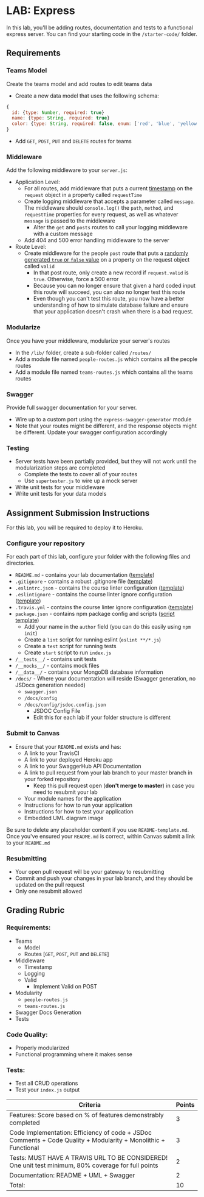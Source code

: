 # LAB: Express

In this lab, you'll be adding routes, documentation and tests to a functional express server. You can find your starting code in the `/starter-code/` folder.

## Requirements

### Teams Model

Create the teams model and add routes to edit teams data

- Create a new data model that uses the following schema:

```javascript
{
  id: {type: Number, required: true}
  name: {type: String, required: true}
  color: {type: String, required: false, enum: ['red', 'blue', 'yellow']}
}
```

- Add `GET`, `POST`, `PUT` and `DELETE` routes for teams

### Middleware

Add the following middleware to your `server.js`:

- Application Level:
  - For all routes, add middleware that puts a current [timestamp](https://developer.mozilla.org/en-US/docs/Web/JavaScript/Reference/Global_Objects/Date/now) on the `request` object in a property called `requestTime`
  - Create logging middleware that accepts a parameter called `message`. The middleware should `console.log()` the `path`, `method`, and `requestTime` properties for every request, as well as whatever `message` is passed to the middleware
    - Alter the `get` and `posts` routes to call your logging middleware with a custom message
  - Add 404 and 500 error handling middleware to the server
- Route Level:
  - Create middleware for the people `post` route that puts a [randomly generated `true` or `false` value](https://stackoverflow.com/questions/36756331/js-generate-random-boolean) on a property on the request object called `valid`
    - In that post route, only create a new record if `request.valid` is `true`. Otherwise, force a 500 error
    - Because you can no longer ensure that given a hard coded input this route will succeed, you can also no longer test this route
    - Even though you can't test this route, you now have a better understanding of how to simulate database failure and ensure that your application doesn't crash when there is a bad request.

### Modularize

Once you have your middleware, modularize your server's routes

- In the `/lib/` folder, create a sub-folder called `/routes/`
- Add a module file named `people-routes.js` which contains all the people routes
- Add a module file named `teams-routes.js` which contains all the teams routes

### Swagger

Provide full swagger documentation for your server.

- Wire up to a custom port using the `express-swagger-generator` module
- Note that your routes might be different, and the response objects might be different. Update your swagger configuration accordingly

### Testing

- Server tests have been partially provided, but they will not work until the modularization steps are completed
  - Complete the tests to cover all of your routes
  - Use `supertester.js` to wire up a mock server
- Write unit tests for your middleware
- Write unit tests for your data models

## Assignment Submission Instructions

For this lab, you will be required to deploy it to Heroku.

### Configure your repository

For each part of this lab, configure your folder with the following files and directories.

- `README.md` - contains your lab documentation ([template](https://github.com/codefellows/seattle-javascript-401n14/blob/master/reference/submission-instructions/labs/README-template.md))
- `.gitignore` - contains a robust .gitignore file ([template](https://github.com/codefellows/seattle-javascript-401n14/blob/master/configs/.gitignore))
- `.eslintrc.json` - contains the course linter configuration ([template](https://github.com/codefellows/seattle-javascript-401n14/blob/master/configs/.eslintrc.json))
- `.eslintignore` - contains the course linter ignore configuration ([template](https://github.com/codefellows/seattle-javascript-401n14/blob/master/configs/.eslintignore))
- `.travis.yml` - contains the course linter ignore configuration ([template](https://github.com/codefellows/seattle-javascript-401n14/blob/master/configs/.travis.yml))
- `package.json` - contains npm package config and scripts ([script template](https://github.com/codefellows/seattle-javascript-401n14/blob/master/configs/package.json.notes))
  - Add your name in the `author` field (you can do this easily using `npm init`)
  - Create a `lint` script for running eslint (`eslint **/*.js`)
  - Create a `test` script for running tests
  - Create `start` script to run `index.js`
- `/__tests__/` - contains unit tests
- `/__mocks__/` - contains mock files
- `/__data__/` - contains your MongoDB database information
- `/docs/` - Where your documentation will reside (Swagger generation, no JSDocs generation needed)
  - `swagger.json`
  - `/docs/config`
  - `/docs/config/jsdoc.config.json`
    - JSDOC Config File
    - Edit this for each lab if your folder structure is different

### Submit to Canvas

- Ensure that your `README.md` exists and has:
  - A link to your TravisCI
  - A link to your deployed Heroku app
  - A link to your SwaggerHub API Documentation
  - A link to pull request from your lab branch to your master branch in your forked repository
    - Keep this pull request open (**don't merge to master**) in case you need to resubmit your lab
  - Your module names for the application
  - Instructions for how to run your application
  - Instructions for how to test your application
  - Embedded UML diagram image

Be sure to delete any placeholder content if you use `README-template.md`. Once you've ensured your `README.md` is correct, within Canvas submit a link to your `README.md`

### Resubmitting

- Your open pull request will be your gateway to resubmitting
- Commit and push your changes in your lab branch, and they should be updated on the pull request
- Only one resubmit allowed

## Grading Rubric

### Requirements:

- Teams
  - Model
  - Routes [`GET`, `POST`, `PUT` and `DELETE`]
- Middleware
  - Timestamp
  - Logging
  - Valid
    - Implement Valid on POST
- Modularity
  - `people-routes.js`
  - `teams-routes.js`
- Swagger Docs Generation
- Tests

### Code Quality:

- Properly modularized
- Functional programming where it makes sense

### Tests:

- Test all CRUD operations
- Test your `index.js` output

| Criteria                                                                                                       | Points |
| -------------------------------------------------------------------------------------------------------------- | ------ |
| Features: Score based on % of features demonstrably completed                                                  | 3      |
| Code Implementation: Efficiency of code + JSDoc Comments + Code Quality + Modularity + Monolithic + Functional | 3      |
| Tests: MUST HAVE A TRAVIS URL TO BE CONSIDERED! One unit test minimum, 80% coverage for full points            | 2      |
| Documentation: README + UML + Swagger                                                                          | 2      |
| Total:                                                                                                         | 10     |
